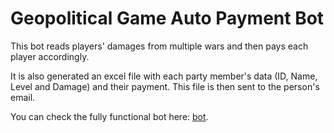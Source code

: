 # Geopolitical Game Auto Payment Bot

This bot reads players' damages from multiple wars and then pays each player accordingly.

It is also generated an excel file with each party member's data (ID, Name, Level and Damage) and their payment. This file is then sent to the person's email.

You can check the fully functional bot here: [bot](https://youtu.be/_9LBK0IR76s).

